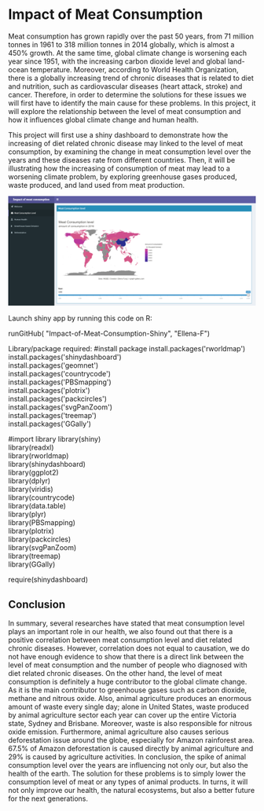 # Impact of Meat Consumption

Meat consumption has grown rapidly over the past 50 years, from 71 million tonnes in 1961
to 318 million tonnes in 2014 globally, which is almost a 450% growth.
At the same time, global climate change is worsening each year since 1951, with the
increasing carbon dioxide level and global land-ocean temperature. Moreover,
according to World Health Organization, there is a
globally increasing trend of chronic diseases that is related to diet and nutrition, such as
cardiovascular diseases (heart attack, stroke) and cancer. Therefore, in order to determine the
solutions for these issues we will first have to identify the main cause for these problems. In
this project, it will explore the relationship between the level of meat consumption and
how it influences global climate change and human health. 


This project will first use a shiny dashboard to demonstrate how the increasing of diet related chronic
disease may linked to the level of meat consumption, by examining the change in meat
consumption level over the years and these diseases rate from different countries. Then, it will be illustrating
how the increasing of consumption of meat may lead to a worsening climate problem, by exploring greenhouse gases produced, 
waste produced, and land used from meat production.



![screenshot](/shiny.png?raw)

Launch shiny app by running this code on R:

runGitHub( "Impact-of-Meat-Consumption-Shiny", "Ellena-F")

Library/package required:
#install package
install.packages('rworldmap')  
install.packages('shinydashboard')  
install.packages('geomnet')  
install.packages('countrycode')  
install.packages('PBSmapping')  
install.packages('plotrix')  
install.packages('packcircles')  
install.packages('svgPanZoom')  
install.packages('treemap')  
install.packages('GGally')  
 
#import library 
library(shiny)  
library(readxl)  
library(rworldmap)  
library(shinydashboard)  
library(ggplot2)  
library(dplyr)  
library(viridis)  
library(countrycode)  
library(data.table)  
library(plyr)  
library(PBSmapping)  
library(plotrix)  
library(packcircles)  
library(svgPanZoom)  
library(treemap)  
library(GGally)  

require(shinydashboard)


## Conclusion
In summary, several researches have stated that meat consumption level plays an important
role in our health, we also found out that there is a positive correlation between meat
consumption level and diet related chronic diseases. However, correlation does not equal to
causation, we do not have enough evidence to show that there is a direct link between the
level of meat consumption and the number of people who diagnosed with diet related chronic
diseases. On the other hand, the level of meat consumption is definitely a huge contributor to
the global climate change. As it is the main contributor to greenhouse gases such as carbon
dioxide, methane and nitrous oxide. Also, animal agriculture produces an enormous amount
of waste every single day; alone in United States, waste produced by animal agriculture
sector each year can cover up the entire Victoria state, Sydney and Brisbane. Moreover,
waste is also responsible for nitrous oxide emission. Furthermore, animal agriculture also
causes serious deforestation issue around the globe, especially for Amazon rainforest area.
67.5% of Amazon deforestation is caused directly by animal agriculture and 29% is caused
by agriculture activities. In conclusion, the spike of animal consumption level over the years
are influencing not only our, but also the health of the earth. The solution for these problems
is to simply lower the consumption level of meat or any types of animal products. In turns, it
will not only improve our health, the natural ecosystems, but also a better future for the next
generations.
